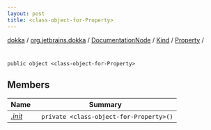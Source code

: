 ```yaml
---
layout: post
title: <class-object-for-Property>
---
```

[dokka](../../../../../index.md) / [org.jetbrains.dokka](../../../../index.md) / [DocumentationNode](../../../index.md) / [Kind](../../index.md) / [Property](../index.md) / [<class-object-for-Property>](index.md)

# <class-object-for-Property>

```
public object <class-object-for-Property>
```
## Members
| Name | Summary |
|------|---------|
|[*.init*](_init_.md)|&nbsp;&nbsp;`private <class-object-for-Property>()`<br>|
